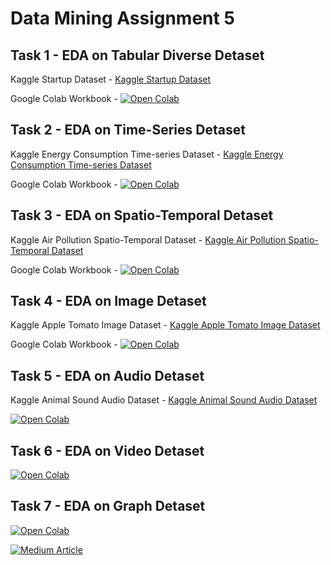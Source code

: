 # Data Mining Assignment 5

## Task 1 - EDA on Tabular Diverse Detaset

Kaggle Startup Dataset -
[Kaggle Startup Dataset](https://www.kaggle.com/datasets/yanmaksi/big-startup-secsees-fail-dataset-from-crunchbase)

Google Colab Workbook -
[![Open Colab](https://colab.research.google.com/assets/colab-badge.svg)](https://colab.research.google.com/drive/1jjFMpMbGTnhqt0TKtkGS5123rd06YEel?usp=sharing)


## Task 2 - EDA on Time-Series Detaset

Kaggle Energy Consumption Time-series Dataset -
[Kaggle Energy Consumption Time-series Dataset](https://www.kaggle.com/datasets/vitthalmadane/energy-consumption-time-series-dataset)

Google Colab Workbook - 
[![Open Colab](https://colab.research.google.com/assets/colab-badge.svg)](https://colab.research.google.com/drive/1fnNCdBx3VmRagTIqmhZ8x_vBySYo9xE9?usp=sharing)

## Task 3 - EDA on Spatio-Temporal Detaset

Kaggle Air Pollution Spatio-Temporal Dataset -
[Kaggle Air Pollution Spatio-Temporal Dataset](https://www.kaggle.com/datasets/mayukh18/deap-deciphering-environmental-air-pollution)

Google Colab Workbook - 
[![Open Colab](https://colab.research.google.com/assets/colab-badge.svg)](https://colab.research.google.com/drive/1zVvA5biJbri8-3mlLHdCPu-HiNzuWBW9?usp=drive_link)


## Task 4 - EDA on Image Detaset

Kaggle Apple Tomato Image Dataset -
[Kaggle Apple Tomato Image Dataset](https://www.kaggle.com/datasets/samuelcortinhas/apples-or-tomatoes-image-classification)

Google Colab Workbook - 
[![Open Colab](https://colab.research.google.com/assets/colab-badge.svg)](https://colab.research.google.com/drive/1Sn0aoWw6sU8P6cwQT_vyvzZM3oQx-OUV?usp=drive_link)

## Task 5 - EDA on Audio Detaset

Kaggle Animal Sound Audio Dataset -
[Kaggle Animal Sound Audio Dataset](https://www.kaggle.com/datasets/warcoder/cats-vs-dogs-vs-birds-audio-classification)

[![Open Colab](https://colab.research.google.com/assets/colab-badge.svg)](https://colab.research.google.com/drive/1QMgjRAgwo_EjAdXuTXePoeZoRwWbkS5q?usp=drive_link)

## Task 6 - EDA on Video Detaset

[![Open Colab](https://colab.research.google.com/assets/colab-badge.svg)](https://colab.research.google.com/drive/1QMgjRAgwo_EjAdXuTXePoeZoRwWbkS5q?usp=drive_link)

## Task 7 - EDA on Graph Detaset

[![Open Colab](https://colab.research.google.com/assets/colab-badge.svg)](https://colab.research.google.com/drive/1QMgjRAgwo_EjAdXuTXePoeZoRwWbkS5q?usp=drive_link)

<a target="_blank" href="https://github-readme-medium-recent-article.vercel.app/medium/@username/index"><img src="https://github-readme-medium-recent-article.vercel.app/medium/@username/index" alt="Medium Article">
